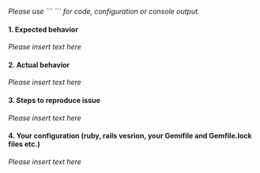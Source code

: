 *Please use \`\`\` \`\`\` for code, configuration or console output.*

#### 1. Expected behavior
*Please insert text here*

#### 2. Actual behavior 
*Please insert text here*

#### 3. Steps to reproduce issue
*Please insert text here*

#### 4. Your configuration (ruby, rails vesrion, your Gemifile and Gemfile.lock files etc.)
*Please insert text here*
